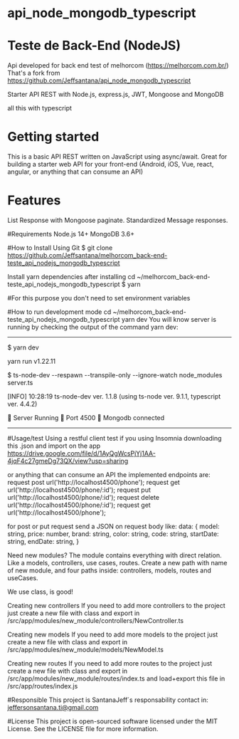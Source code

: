 # api_node_mongodb_typescript
# Teste de Back-End (NodeJS)
Api developed for back end test of melhorcom (https://melhorcom.com.br/)
That's a fork from https://github.com/Jeffsantana/api_node_mongodb_typescript

Starter API REST with Node.js, express.js, JWT, Mongoose and MongoDB

all this with typescript
# Getting started

This is a basic API REST written on JavaScript using async/await. Great for building a starter web API for your front-end (Android, iOS, Vue, react, angular, or anything that can consume an API)

# Features
List Response with Mongoose paginate.
Standardized Message responses.


#Requirements
Node.js 14+
MongoDB 3.6+

#How to Install
Using Git
$ git clone https://github.com/Jeffsantana/melhorcom_back-end-teste_api_nodejs_mongodb_typescript 

Install yarn dependencies after installing
cd ~/melhorcom_back-end-teste_api_nodejs_mongodb_typescript
$ yarn

#For this purpose you don't need to set environment variables 

#How to run development mode
cd ~/melhorcom_back-end-teste_api_nodejs_mongodb_typescript
yarn dev
You will know server is running by checking the output of the command yarn dev:

---

$ yarn dev

yarn run v1.22.11

$ ts-node-dev --respawn --transpile-only --ignore-watch node_modules server.ts

[INFO] 10:28:19 ts-node-dev ver. 1.1.8 (using ts-node ver. 9.1.1, typescript ver. 4.4.2)

🚀 Server Running
🚀 Port 4500
🚀 Mongodb connected

---

#Usage/test
Using a restful client test
if you using Insomnia downloading this .json and import on the app https://drive.google.com/file/d/1AyQgWcsPjYj1AA-4jqF4c27gmeDg73QX/view?usp=sharing

or anything that can consume an API
the implemented endpoints are: 
request post url('http://localhost4500/phone');
request get url('http://localhost4500/phone/:id');
request put url('http://localhost4500/phone/:id');
request delete url('http://localhost4500/phone/:id');
request get url('http://localhost4500/phone');

for post or put request send a JSON on request body like:
 data: {
    model: string,
    price: number,
    brand: string,
    color: string,
    code: string,
    startDate: string,
    endDate: string,
  }








Need new modules? The module contains everything with direct relation. Like a models, controllers, use cases, routes. Create a new path with name of new module, and four paths inside: controllers, models, routes and useCases. 

We use class, is good! 

Creating new controllers
If you need to add more controllers to the project just create a new file with class and export in /src/app/modules/new_module/controllers/NewController.ts 

Creating new models
If you need to add more models to the project just create a new file with class and export in /src/app/modules/new_module/models/NewModel.ts

Creating new routes
If you need to add more routes to the project just create a new file with class and export in /src/app/modules/new_module/routes/index.ts and load+export this file in /src/app/routes/index.js

#Responsible
This project is SantanaJeff´s responsability
contact in:
jeffersonsantana.ti@gmail.com

#License
This project is open-sourced software licensed under the MIT License. See the LICENSE file for more information.